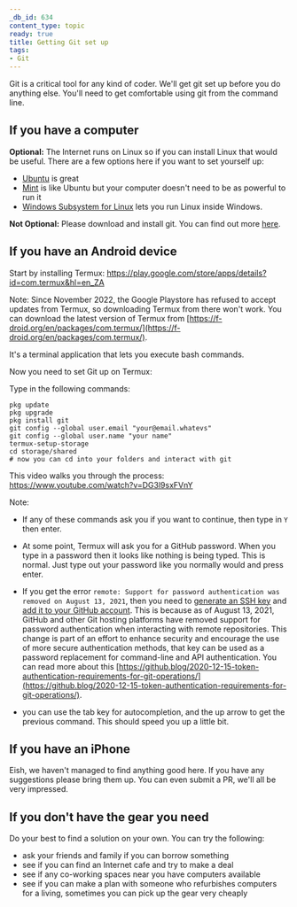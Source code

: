 ```yaml
---
_db_id: 634
content_type: topic
ready: true
title: Getting Git set up
tags:
- Git
---
```


Git is a critical tool for any kind of coder. We'll get git set up before you do anything else. You'll need to get comfortable using git from the command line.

## If you have a computer

**Optional:** The Internet runs on Linux so if you can install Linux that would be useful. There are a few options here if you want to set yourself up:

- [Ubuntu](https://ubuntu.com/) is great
- [Mint](https://linuxmint.com/) is like Ubuntu but your computer doesn't need to be as powerful to run it
- [Windows Subsystem for Linux](https://docs.microsoft.com/en-us/windows/wsl/install-win10) lets you run Linux inside Windows.

**Not Optional:** Please download and install git. You can find out more [here](https://git-scm.com/).

## If you have an Android device

Start by installing Termux: https://play.google.com/store/apps/details?id=com.termux&hl=en_ZA

Note: Since November 2022, the Google Playstore has refused to accept updates from Termux, so downloading Termux from there won't work. You can download the latest version of Termux from [https://f-droid.org/en/packages/com.termux/](https://f-droid.org/en/packages/com.termux/). 

It's a terminal application that lets you execute bash commands.

Now you need to set Git up on Termux:


Type in the following commands:

```
pkg update
pkg upgrade
pkg install git
git config --global user.email "your@email.whatevs"
git config --global user.name "your name"
termux-setup-storage
cd storage/shared
# now you can cd into your folders and interact with git
```

This video walks you through the process:  https://www.youtube.com/watch?v=DG3l9sxFVnY

Note:

- If any of these commands ask you if you want to continue, then type in `Y` then enter.
- At some point, Termux will ask you for a GitHub password. When you type in a password then it looks like nothing is being typed. This is normal. Just type out your password like you normally would and press enter.
- If you get the error `remote: Support for password authentication was removed on August 13, 2021`, then you need to [generate an SSH key](https://docs.github.com/en/github/authenticating-to-github/connecting-to-github-with-ssh/generating-a-new-ssh-key-and-adding-it-to-the-ssh-agent) and [add it to your GitHub account](https://docs.github.com/en/github/authenticating-to-github/connecting-to-github-with-ssh/adding-a-new-ssh-key-to-your-github-account). This is because as of August 13, 2021, GitHub and other Git hosting platforms have removed support for password authentication when interacting with remote repositories. This change is part of an effort to enhance security and encourage the use of more secure authentication methods, that key can be used as a password replacement for command-line and API authentication. You can read more about this [https://github.blog/2020-12-15-token-authentication-requirements-for-git-operations/](https://github.blog/2020-12-15-token-authentication-requirements-for-git-operations/).

- you can use the tab key for autocompletion, and the up arrow to get the previous command. This should speed you up a little bit.

## If you have an iPhone

Eish, we haven't managed to find anything good here. If you have any suggestions please bring them up. You can even submit a PR, we'll all be very impressed.

## If you don't have the gear you need

Do your best to find a solution on your own. You can try the following:

- ask your friends and family if you can borrow something
- see if you can find an Internet cafe and try to make a deal
- see if any co-working spaces near you have computers available
- see if you can make a plan with someone who refurbishes computers for a living, sometimes you can pick up the gear very cheaply